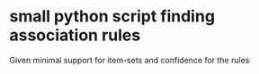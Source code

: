 # small python script finding association rules
Given minimal support for item-sets and confidence for the rules

